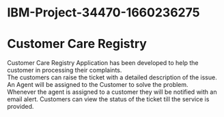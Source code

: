 # IBM-Project-34470-1660236275
# Customer Care Registry
Customer Care Registry Application has been developed to help the customer in processing their complaints.  
The customers can raise the ticket with a detailed description of the issue.  
An Agent will be assigned to the Customer to solve the problem.  
Whenever the agent is assigned to a customer they will be notified with an email alert. 
Customers can view the status of the ticket till the service is provided.
